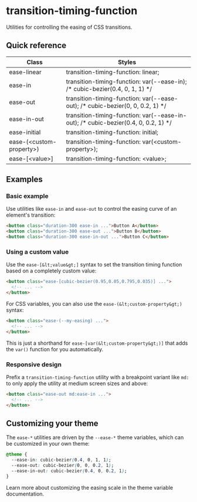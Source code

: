 # transition-timing-function

Utilities for controlling the easing of CSS transitions.



## Quick reference

| Class                    | Styles                                                                    |
| ------------------------ | ------------------------------------------------------------------------- |
| ease-linear              | transition-timing-function: linear;                                       |
| ease-in                  | transition-timing-function: var(--ease-in); /* cubic-bezier(0.4, 0, 1, 1) */ |
| ease-out                 | transition-timing-function: var(--ease-out); /* cubic-bezier(0, 0, 0.2, 1) */ |
| ease-in-out              | transition-timing-function: var(--ease-in-out); /* cubic-bezier(0.4, 0, 0.2, 1) */ |
| ease-initial             | transition-timing-function: initial;                                      |
| ease-(&lt;custom-property&gt;) | transition-timing-function: var(&lt;custom-property&gt;);                       |
| ease-\[&lt;value&gt;\]         | transition-timing-function: &lt;value&gt;;                                      |

## Examples

### Basic example

Use utilities like `ease-in` and `ease-out` to control the easing curve of an element's transition:

```html
<button class="duration-300 ease-in ...">Button A</button>
<button class="duration-300 ease-out ...">Button B</button>
<button class="duration-300 ease-in-out ...">Button C</button>
```

### Using a custom value

Use the `ease-[&lt;value&gt;]` syntax to set the transition timing function based on a completely custom value:

```html
<button class="ease-[cubic-bezier(0.95,0.05,0.795,0.035)] ...">
  <!-- ... -->
</button>
```

For CSS variables, you can also use the `ease-(&lt;custom-property&gt;)` syntax:

```html
<button class="ease-(--my-easing) ...">
  <!-- ... -->
</button>
```

This is just a shorthand for `ease-[var(&lt;custom-property&gt;)]` that adds the `var()` function for you automatically.

### Responsive design

Prefix a `transition-timing-function` utility with a breakpoint variant like `md:` to only apply the utility at medium screen sizes and above:

```html
<button class="ease-out md:ease-in ...">
  <!-- ... -->
</button>
```


## Customizing your theme

The `ease-*` utilities are driven by the `--ease-*` theme variables, which can be customized in your own theme:

```css
@theme {
  --ease-in: cubic-bezier(0.4, 0, 1, 1);
  --ease-out: cubic-bezier(0, 0, 0.2, 1);
  --ease-in-out: cubic-bezier(0.4, 0, 0.2, 1);
}
```

Learn more about customizing the easing scale in the theme variable documentation.

